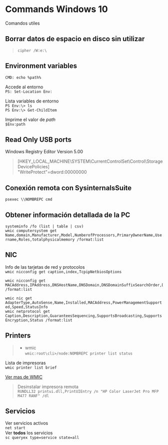 # Commands Windows 10
Comandos utiles

## Borrar datos de espacio en disco sin utilizar
>``cipher /W:e:\``

## Environment variables
``CMD: echo %path%``

Accede al entorno  
``PS: Set-Location Env:``

Lista variables de entorno  
``PS Env:\> ls``  
``PS Env:\> Get-ChildItem``

Imprime el valor de _path_  
``$Env:path``


## Read Only USB ports
Windows Registry Editor Version 5.00

>[HKEY_LOCAL_MACHINE\SYSTEM\CurrentControlSet\Control\StorageDevicePolicies]  
>"WriteProtect"=dword:00000000

## Conexión remota con **SysinternalsSuite**  
``psexec \\NOMBREPC cmd``  

## Obtener información detallada de la PC  
``systeminfo /fo (list | table | csv)``  
``wmic computersystem get Name,domain,Manufacturer,Model,NumberofProcessors,PrimaryOwnerName,Username,Roles,totalphysicalmemory /format:list``  

## NIC  
Info de las tarjetas de red y protocolos  
``wmic nicconfig get caption,index,TcpipNetbiosOptions``  
````
wmic nicconfig get MACAddress,IPAddress,DNSHostName,DNSDomain,DNSDomainSuffixSearchOrder,DNSEnabledForWINSResolution,DNSServerSearchOrder /format:list
````  
``wmic nic get AdapterType,AutoSense,Name,Installed,MACAddress,PowerManagementSupported,Speed,StatusInfo``  
``wmic netprotocol get Caption,Description,GuaranteesSequencing,SupportsBroadcasting,SupportsEncryption,Status /format:list``  

## Printers
>- wmic  
>``wmic:root\cli>/node:NOMBREPC printer list status``   

Lista de impresoras  
``wmic printer list brief``  

[Ver mas de WMIC](https://learn.microsoft.com/en-us/windows/win32/wmisdk/wmic)  

>Desinstalar impresora remota  
>````RUNDLL32 printui.dll,PrintUIEntry /n "HP Color LaserJet Pro MFP M477 RANF" /dl````  

## Servicios
Ver servicios activos  
``net start``  
Ver **todos** los servicios  
``sc queryex type=service state=all``  
